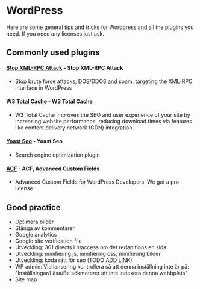 # WordPress

Here are some general tips and tricks for Wordpress and all the plugins you need.
If you need any licenses just ask.

## Commonly used plugins

#### [Stop XML-RPC Attack](https://wordpress.org/plugins/stop-xmlrpc-attack/) - Stop XML-RPC Attack

- Stop brute force attacks, DOS/DDOS and spam, targeting the XML-RPC interface in WordPress

#### [W3 Total Cache](https://wordpress.org/plugins/w3-total-cache/) - W3 Total Cache

- W3 Total Cache improves the SEO and user experience of your site by increasing website performance, reducing download times via features like content delivery network (CDN) integration.

#### [Yoast Seo](https://wordpress.org/plugins/wordpress-seo/) - Yoast Seo

- Search engine optimization plugin

#### [ACF](https://www.advancedcustomfields.com/) - ACF, Advanced Custom Fields 

- Advanced Custom Fields for WordPress Developers. We got a pro license.

## Good practice
- Optimera bilder
- Stänga av kommentarer
- Google analytics
- Google site verification file 
- Utveckling: 301 directs i htaccess om det redan finns en sida
- Utveckling: minifiering js, minifiering css, minifiering bilder
- Utveckling: koda rätt för seo (TODO ADD LINK)
- WP admin: Vid lansering kontrollera så att denna inställning inte är på: "Inställningar/Läsa/Be sökmotorer att inte indexera denna webbplats"
- Site map